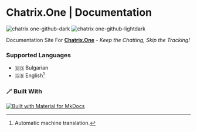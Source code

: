 # Chatrix.One | Documentation

![chatrix one-github-dark](https://github.com/user-attachments/assets/38cb7b1c-8884-4dee-b4de-888599228a63#gh-light-mode-only)
![chatrix one-github-lightdark](https://github.com/user-attachments/assets/5930b8f5-9292-4125-9cc1-7e5396167281#gh-dark-mode-only)

Documentation Site For [**Chatrix.One**](https://chatrix.one) - *Keep the Chatting, Skip the Tracking!*



### Supported Languages

- 🇧🇬 Bulgarian 
- 🇬🇧 English[^1]

### 🪄 Built With

[![Built with Material for MkDocs](https://img.shields.io/badge/Material_for_MkDocs-526CFE?style=for-the-badge&logo=MaterialForMkDocs&logoColor=white)](https://squidfunk.github.io/mkdocs-material/)

[^1]: Automatic machine translation.
